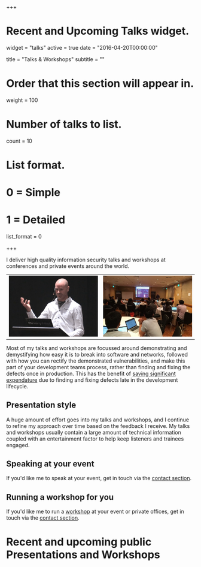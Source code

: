 +++
# Recent and Upcoming Talks widget.
widget = "talks"
active = true
date = "2016-04-20T00:00:00"

title = "Talks & Workshops"
subtitle = ""

# Order that this section will appear in.
weight = 100

# Number of talks to list.
count = 10

# List format.
#   0 = Simple
#   1 = Detailed
list_format = 0

+++

I deliver high quality information security talks and workshops at conferences and private events around the world.

<table>
   <tr>
      <td><img src="img/nzjs-con.png"></img></td>
      <td><img src="img/DevSecCon.jpg"></img></td>
   </tr>
</table>

Most of my talks and workshops are focussed around demonstrating and demystifying how easy it is to break into software and networks, followed with how you can rectify the demonstrated vulnerabilities, and make this part of your development teams process, rather than finding and fixing the defects once in production. This has the benefit of [saving significant expendature](https://f0.holisticinfosecforwebdevelopers.com/chap06.html#leanpub-auto-cheapest-place-to-deal-with-defects) due to finding and fixing defects late in the development lifecycle.

## Presentation style

A huge amount of effort goes into my talks and workshops, and I continue to refine my approach over time based on the feedback I receive. My talks and workshops usually contain a large amount of technical information coupled with an entertainment factor to help keep listeners and trainees engaged.

## Speaking at your event

If you'd like me to speak at your event, get in touch via the [contact section](#contact).

## Running a workshop for you

If you'd like me to run a [workshop](project/service-development-team-security-training/) at your event or private offices, get in touch via the [contact section](#contact).


# Recent and upcoming public Presentations and Workshops
